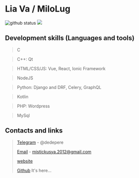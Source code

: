 # Lia Va / MiloLug
<a>
  <img src="https://github-readme-stats.vercel.app/api?username=MiloLug&show_icons=true&theme=material-palenight&count_private=true" alt="github status"/>
  <img src="https://github-readme-stats.vercel.app/api/top-langs/?username=MiloLug&layout=compact&theme=material-palenight"/>
</a>



## Development skills (Languages and tools)

> C

> C++: Qt

> HTML/CSS/JS: Vue, React, Ionic Framework

> NodeJS

> Python: Django and DRF, Celery, GraphQL

> Kotlin

> PHP: Wordpress

> MySql

## Contacts and links


> [Telegram](https://t.me/dedepere) - @dedepere
> 
> [Email](mailto:mistickusya.2012@gmail.com) - mistickusya.2012@gmail.com
> 
> [website](https://milolug.github.io)
> 
> [Github](./#) It's here...

